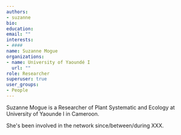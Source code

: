 ```yaml
---
authors:
- suzanne
bio: 
education:
email: ""
interests:
- ####
name: Suzanne Mogue
organizations:
- name: University of Yaoundé I
  url: ""
role: Researcher
superuser: true
user_groups:
- People
---
```


Suzanne Mogue is a Researcher of Plant Systematic and Ecology at University of Yaounde I in Cameroon.

She's been involved in the network since/between/during XXX.
 ####
 


